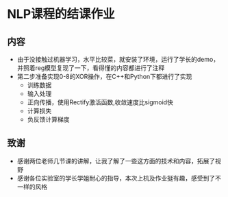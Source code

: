 # NLP课程的结课作业

## 内容
+ 由于没接触过机器学习，水平比较菜，就安装了环境，运行了学长的demo，并照着reg模型复现了一下，看得懂的内容都进行了注释
+ 第二步准备实现0-8的XOR操作，在C++和Python下都进行了实现
    + 训练数据
    + 输入处理
    + 正向传播，使用Rectify激活函数,收敛速度比sigmoid快
    + 计算损失
    + 负反馈计算梯度



## 致谢
+ 感谢两位老师几节课的讲解，让我了解了一些这方面的技术和内容，拓展了视野
+ 感谢各位实验室的学长学姐耐心的指导，本次上机及作业挺有趣，感受到了不一样的风格
